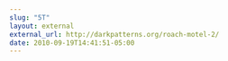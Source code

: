 ```yaml
---
slug: "5T"
layout: external
external_url: http://darkpatterns.org/roach-motel-2/
date: 2010-09-19T14:41:51-05:00
---
```

